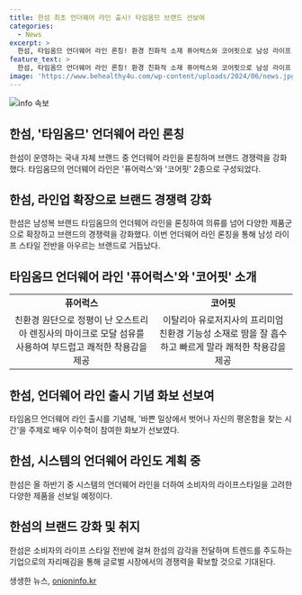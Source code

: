 ```yaml
---
title: 한섬 최초 언더웨어 라인 출시! 타임옴므 브랜드 선보여
categories:
  - News
excerpt: >
  한섬, 타임옴므 언더웨어 라인 론칭! 환경 친화적 소재 퓨어럭스와 코어핏으로 남성 라이프 스타일 아우르며 전반적인 브랜드 경쟁력 강화. 퓨어럭스는 친환경 오스트리아 렌징사 마이크로 모달 섬유 사용, 코어핏은 이탈리아 유로저지사의 프리미엄 친환경 기능성 소재로 제작. 배우 이수혁 화보도 공개. 이에 한섬은 올 하반기 중 시스템의 언더웨어 라인 론칭 예정. 소비자의 라이프 스타일 전반에 한섬의 감각을 전달하며 트렌드 리딩 기업으로의 자리를 더욱 공고히 할 것으로 전망.
feature_text: >
  한섬, 타임옴므 언더웨어 라인 론칭! 환경 친화적 소재 퓨어럭스와 코어핏으로 남성 라이프 스타일 아우르며 전반적인 브랜드 경쟁력 강화. 퓨어럭스는 친환경 오스트리아 렌징사 마이크로 모달 섬유 사용, 코어핏은 이탈리아 유로저지사의 프리미엄 친환경 기능성 소재로 제작. 배우 이수혁 화보도 공개. 이에 한섬은 올 하반기 중 시스템의 언더웨어 라인 론칭 예정. 소비자의 라이프 스타일 전반에 한섬의 감각을 전달하며 트렌드 리딩 기업으로의 자리를 더욱 공고히 할 것으로 전망.
image: 'https://www.behealthy4u.com/wp-content/uploads/2024/06/news.jpg'
---
```


<p><img src="https://www.behealthy4u.com/wp-content/uploads/2024/06/news.jpg" alt="info 속보" /></p>

<h2>한섬, '타임옴므' 언더웨어 라인 론칭</h2>

<p data-ke-size="size16">한섬이 운영하는 국내 자체 브랜드 중 언더웨어 라인을 론칭하며 브랜드 경쟁력을 강화했다. 타임옴므의 언더웨어 라인은 '퓨어럭스'와 '코어핏' 2종으로 구성되었다.</p>

<h2>한섬, 라인업 확장으로 브랜드 경쟁력 강화</h2>

<p data-ke-size="size16">한섬은 남성복 브랜드 타임옴므의 언더웨어 라인을 론칭하여 의류를 넘어 다양한 제품군으로 확장하고 브랜드의 경쟁력을 강화했다. 이번 언더웨어 라인 론칭을 통해 남성 라이프 스타일 전반을 아우르는 브랜드로 거듭났다.</p>

<h2>타임옴므 언더웨어 라인 '퓨어럭스'와 '코어핏' 소개</h2>

<table>
  <tr>
    <td style="text-align: center; height: 17px;"><b>퓨어럭스</b></td>
    <td style="text-align: center; height: 17px;"><b>코어핏</b></td>
  </tr>
  <tr>
    <td style="text-align: center; height: 17px;">친환경 원단으로 정평이 난 오스트리아 렌징사의 마이크로 모달 섬유를 사용하여 부드럽고 쾌적한 착용감을 제공</td>
    <td style="text-align: center; height: 17px;">이탈리아 유로저지사의 프리미엄 친환경 기능성 소재로 땀을 잘 흡수하고 빠르게 말라 쾌적한 착용감을 제공</td>
  </tr>
</table>

<h2>한섬, 언더웨어 라인 출시 기념 화보 선보여</h2>

<p data-ke-size="size16">타임옴므 언더웨어 라인 출시를 기념해, '바쁜 일상에서 벗어나 자신의 평온함을 찾는 시간'을 주제로 배우 이수혁이 참여한 화보가 선보였다. </p>

<h2>한섬, 시스템의 언더웨어 라인도 계획 중</h2>

<p data-ke-size="size16">한섬은 올 하반기 중 시스템의 언더웨어 라인을 더하여 소비자의 라이프스타일을 고려한 다양한 제품을 선보일 예정이다.</p>

<h2>한섬의 브랜드 강화 및 취지</h2>

<p data-ke-size="size16">한섬은 소비자의 라이프 스타일 전반에 걸쳐 한섬의 감각을 전달하며 트렌드를 주도하는 기업으로의 자리매김을 통해 글로벌 시장에서의 경쟁력을 확보할 것으로 기대된다.</p>
생생한 뉴스, <a href="https://onioninfo.kr" rel="dofollow">onioninfo.kr</a>


